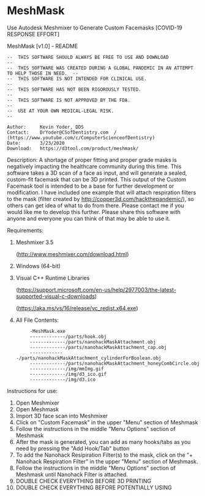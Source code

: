 # MeshMask
Use Autodesk Meshmixer to Generate Custom Facemasks [COVID-19 RESPONSE EFFORT]

MeshMask [v1.0] - README


	--  THIS SOFTWARE SHOULD ALWAYS BE FREE TO USE AND DOWNLOAD                                  --
	--  THIS SOFTWARE WAS CREATED DURING A GLOBAL PANDEMIC IN AN ATTEMPT TO HELP THOSE IN NEED.  --
	--  THIS SOFTWARE IS NOT INTENDED FOR CLINICAL USE.                                          --
	--  THIS SOFTWARE HAS NOT BEEN RIGOROUSLY TESTED.                                            --
	--  THIS SOFTWARE IS NOT APPROVED BY THE FDA.                                                --
	--  USE AT YOUR OWN MEDICAL-LEGAL RISK.                                                      --

	Author:		Kevin Yoder, DDS
	Contact:	DrYoder@CSofDentistry.com  /  (https://www.youtube.com/c/ComputerScienceofDentistry)
	Date:		3/23/2020
	Download:	https://d3tool.com/product/meshmask/

Description:	A shortage of proper fitting and proper grade masks is negatively impacting the healthcare community during this time.
			  This software takes a 3D scan of a face as input, and will generate a sealed, custom-fit facemask that can be 3D printed.
			  This output of the Custom Facemask tool is intended to be a base for further development or modification.  I have included
			  one example that will attach respiration filters to the mask (filter created by http://copper3d.com/hackthepandemic/), so
			  others can get idea of what to do from there.  Please contact me if you would like me to develop this further.  Please share
			  this software with anyone and everyone you can think of that may be able to use it.

Requirements:
1. Meshmixer 3.5

	(http://www.meshmixer.com/download.html)

2. Windows (64-bit) 				
3. Visual C++ Runtime Libraries

	(https://support.microsoft.com/en-us/help/2977003/the-latest-supported-visual-c-downloads)

	(https://aka.ms/vs/16/release/vc_redist.x64.exe)

4. All File Contents:

			-MeshMask.exe
			-------------/parts/hook.obj
			-------------/parts/nanohackMaskAttachment.obj
			-------------/parts/nanohackMaskAttachment_cap.obj
			-------------/parts/nanohackMaskAttachment_cylinderForBoolean.obj
			-------------/parts/nanohackMaskAttachment_honeyCombCircle.obj
			-------------/img/mmImg.gif
			-------------/img/d3_ico.gif
			-------------/img/d3.ico


Instructions for use:

1.  Open Meshmixer
2.  Open Meshmask
3.  Import 3D face scan into Meshmixer  
4.  Click on "Custom Facemask" in the upper "Menu" section of Meshmask
5.  Follow the instructions in the middle "Menu Options" section of Meshmask
6.  After the mask is generated, you can add as many hooks/tabs as you need by pressing the "Add Hook/Tab" button
7.  To add the Nanohack Resipiration Filter(s) to the mask, click on the "+ Nanohack Respiration Filter" in the upper "Menu" section of Meshmask.
8.  Follow the instructions in the middle "Menu Options" section of Meshmask until Nanohack Filter is attached.  
9.  DOUBLE CHECK EVERYTHING BEFORE 3D PRINTING
10. DOUBLE CHECK EVERYTHING BEFORE POTENTIALLY USING
